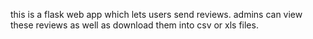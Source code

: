 this is a flask web app which lets users send reviews. admins can view these reviews as well as download them into csv or xls files.

